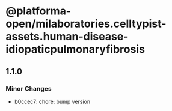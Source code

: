 # @platforma-open/milaboratories.celltypist-assets.human-disease-idiopaticpulmonaryfibrosis

## 1.1.0

### Minor Changes

- b0ccec7: chore: bump version
